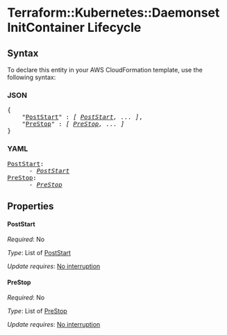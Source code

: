# Terraform::Kubernetes::Daemonset InitContainer Lifecycle

## Syntax

To declare this entity in your AWS CloudFormation template, use the following syntax:

### JSON

<pre>
{
    "<a href="#poststart" title="PostStart">PostStart</a>" : <i>[ <a href="initcontainer-lifecycle-poststart.md">PostStart</a>, ... ]</i>,
    "<a href="#prestop" title="PreStop">PreStop</a>" : <i>[ <a href="initcontainer-lifecycle-prestop.md">PreStop</a>, ... ]</i>
}
</pre>

### YAML

<pre>
<a href="#poststart" title="PostStart">PostStart</a>: <i>
      - <a href="initcontainer-lifecycle-poststart.md">PostStart</a></i>
<a href="#prestop" title="PreStop">PreStop</a>: <i>
      - <a href="initcontainer-lifecycle-prestop.md">PreStop</a></i>
</pre>

## Properties

#### PostStart

_Required_: No

_Type_: List of <a href="initcontainer-lifecycle-poststart.md">PostStart</a>

_Update requires_: [No interruption](https://docs.aws.amazon.com/AWSCloudFormation/latest/UserGuide/using-cfn-updating-stacks-update-behaviors.html#update-no-interrupt)

#### PreStop

_Required_: No

_Type_: List of <a href="initcontainer-lifecycle-prestop.md">PreStop</a>

_Update requires_: [No interruption](https://docs.aws.amazon.com/AWSCloudFormation/latest/UserGuide/using-cfn-updating-stacks-update-behaviors.html#update-no-interrupt)

